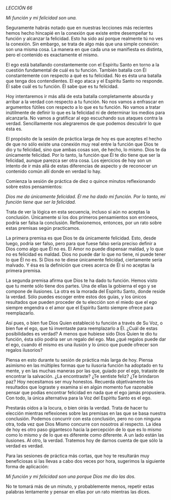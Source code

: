 *LECCIÓN 66*

*Mi función y mi felicidad son una.*

Seguramente habrás notado que en nuestras lecciones más recientes hemos hecho hincapié en la conexión que existe entre desempeñar tu función y alcanzar la felicidad. Esto ha sido así porque realmente tú no ves la conexión. Sin embargo, se trata de algo más que una simple conexión: son una misma cosa. La manera en que cada una se manifiesta es distinta, pero el contenido es exactamente el mismo.

El ego está batallando constantemente con el Espíritu Santo en torno a la cuestión fundamental de cuál es tu función. También batalla con Él constantemente con respecto a qué es tu felicidad. No es ésta una batalla que tenga dos contendientes. El ego ataca y el Espíritu Santo no responde. Él sabe cuál es tu función. Él sabe que es tu felicidad.

Hoy intentaremos ir más allá de esta batalla completamente absurda y arribar a la verdad con respecto a tu función. No nos vamos a enfrascar en argumentos fútiles con respecto a lo que es tu función. No vamos a tratar inútilmente de definir lo que es la felicidad ni de determinar los medios para alcanzarla. No vamos a gratificar al ego escuchando sus ataques contra la verdad. Sencillamente nos alegraremos de que podemos descubrir lo que ésta es.

El propósito de la sesión de práctica larga de hoy es que aceptes el hecho de que no sólo existe una conexión muy real entre la función que Dios te dio y tu felicidad, sino que ambas cosas son, de hecho, lo mismo. Dios te da únicamente felicidad. Por lo tanto, la función que Él te dio tiene que ser la felicidad, aunque parezca ser otra cosa. Los ejercicios de hoy son un intento de ir más allá de estas diferencias de aspecto y de reconocer un contenido común allí donde en verdad lo hay.

Comienza la sesión de práctica de diez o quince minutos reflexionando sobre estos pensamientos:

_Dios me da únicamente felicidad._
_Él me ha dado mi función._
_Por lo tanto, mi función tiene que ser la felicidad._

Trata de ver la lógica en esta secuencia, incluso si aún no aceptas la conclusión. Únicamente si los dos primeros pensamientos son erróneos, podría ser falsa la conclusión. Reflexionemos, entonces, por un rato sobre estas premisas según practicamos.

La primera premisa es que Dios te da únicamente felicidad. Esto, desde luego, podría ser falso, pero para que fuese falso sería preciso definir a Dios como algo que Él no es. El Amor no puede dispensar maldad, y lo que no es felicidad es maldad. Dios no puede dar lo que no tiene, ni puede tener lo que Él no es. Si Dios no te diese únicamente felicidad, ciertamente sería malvado. Y ésa es la definición que crees acerca de Él si no aceptas la primera premisa.

La segunda premisa afirma que Dios te ha dado tu función. Hemos visto que tu mente sólo tiene dos partes. Una de ellas la gobierna el ego y se compone de ilusiones. La otra es la morada del Espíritu Santo, donde reside la verdad. Sólo puedes escoger entre estos dos guías, y los únicos resultados que pueden proceder de tu elección son el miedo que el ego siempre engendra o el amor que el Espíritu Santo siempre ofrece para reemplazarlo.

Así pues, o bien fue Dios Quien estableció tu función a través de Su Voz, o bien fue el ego, que tú inventaste para reemplazarlo a Él. ¿Cuál de estas posibilidades es verdad? A menos que hubiese sido Dios Quien te dio tu función, ésta sólo podría ser un regalo del ego. Mas ¿qué regalos puede dar el ego, cuando él mismo es una ilusión y lo único que puede ofrecer son regalos ilusorios?

Piensa en esto durante tu sesión de práctica más larga de hoy. Piensa asimismo en las múltiples formas que tu ilusoria función ha adoptado en tu mente, y en las muchas maneras por las que, guiado por el ego, trataste de encontrar la salvación. ¿La encontraste? ¿Te sentiste feliz? ¿Te brindaron paz? Hoy necesitamos ser muy honestos. Recuerda objetivamente los resultados que lograste y examina si en algún momento fue razonable pensar que podías encontrar felicidad en nada que el ego jamás propusiera. Con todo, la única alternativa para la Voz del Espíritu Santo es el ego.

Prestarás oídos a la locura, o bien oirás la verdad. Trata de hacer tu elección mientras reflexiones sobre las premisas en las que se basa nuestra conclusión. Podemos concurrir con esta conclusión, pero no con ninguna otra, toda vez que Dios Mismo concurre con nosotros al respecto. La idea de hoy es otro paso gigantesco hacia la percepción de lo que es lo mismo como lo mismo y de lo que es diferente como diferente. A un lado están las ilusiones. Al otro, la verdad. Tratemos hoy de darnos cuenta de que sólo la verdad es verdad.

Para las sesiones de práctica más cortas, que hoy te resultarán muy beneficiosas si las llevas a cabo dos veces por hora, sugerimos la siguiente forma de aplicación:

_Mi función y mi felicidad son una porque Dios me dio las dos._

No te tomará más de un minuto, y probablemente menos, repetir estas palabras lentamente y pensar en ellas por un rato mientras las dices.